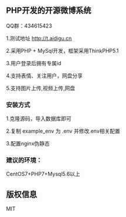## **PHP开发的开源微博系统**

QQ群：434615423

1.测试地址 http://t.aidigu.cn

2.采用PHP + MySql开发，框架采用ThinkPHP5.1

3.用户登录后拥有专属id

4.支持表情、关注用户，网盘分享

5.支持图片上传,视频上传,网盘

### **安装方式**

1.克隆源码，导入数据库即可

2.复制 example_env 为 .env 并修改.env相关配置

3.配置nginx伪静态

### **建议的环境：**

CentOS7+PHP7+Mysql5.6以上

## 版权信息

MIT